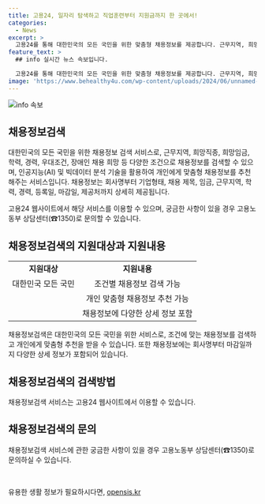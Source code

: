 ```yaml
---
title: 고용24, 일자리 탐색하고 직업훈련부터 지원금까지 한 곳에서!
categories:
  - News
excerpt: >
  고용24를 통해 대한민국의 모든 국민을 위한 맞춤형 채용정보를 제공합니다. 근무지역, 희망직종, 임금 등의 조건으로 검색이 가능하며, AI와 빅데이터 분석 기술을 활용하여 구직자의 역량에 맞는 일자리를 추천합니다. 또한, 채용정보에는 회사명, 채용 제목, 임금 등의 정보가 포함되어 있어 신뢰할 수 있습니다. 자세한 내용은 고용노동부 상담센터(☎1350)로 문의하시기 바랍니다.
feature_text: >
  ## info 실시간 뉴스 속보입니다.

  고용24를 통해 대한민국의 모든 국민을 위한 맞춤형 채용정보를 제공합니다. 근무지역, 희망직종, 임금 등의 조건으로 검색이 가능하며, AI와 빅데이터 분석 기술을 활용하여 구직자의 역량에 맞는 일자리를 추천합니다. 또한, 채용정보에는 회사명, 채용 제목, 임금 등의 정보가 포함되어 있어 신뢰할 수 있습니다. 자세한 내용은 고용노동부 상담센터(☎1350)로 문의하시기 바랍니다.
image: 'https://www.behealthy4u.com/wp-content/uploads/2024/06/unnamed-file.png'
---
```


<p><img src="https://www.behealthy4u.com/wp-content/uploads/2024/06/unnamed-file.png" alt="info 속보" /></p>

<h2 data-ke-size="size26">채용정보검색</h2>

<p data-ke-size="size16">대한민국의 모든 국민을 위한 채용정보 검색 서비스로, 근무지역, 희망직종, 희망임금, 학력, 경력, 우대조건, 장애인 채용 희망 등 다양한 조건으로 채용정보를 검색할 수 있으며, 인공지능(AI) 및 빅데이터 분석 기술을 활용하여 개인에게 맞춤형 채용정보를 추천해주는 서비스입니다. 채용정보는 회사명부터 기업형태, 채용 제목, 임금, 근무지역, 학력, 경력, 등록일, 마감일, 제공처까지 상세히 제공됩니다.</p>

<p data-ke-size="size16">고용24 웹사이트에서 해당 서비스를 이용할 수 있으며, 궁금한 사항이 있을 경우 고용노동부 상담센터(☎1350)로 문의할 수 있습니다.</p>

<h2 data-ke-size="size26">채용정보검색의 지원대상과 지원내용</h2>

<table>
<tbody>
<tr>
<td style="text-align: center; height: 17px;"><b>지원대상</b></td>
<td style="text-align: center; height: 17px;"><b>지원내용</b></td>
</tr>
<tr>
<td style="text-align: center; height: 17px;">대한민국 모든 국민</td>
<td style="text-align: center; height: 17px;">조건별 채용정보 검색 가능</td>
</tr>
<tr>
<td style="text-align: center; height: 17px;"></td>
<td style="text-align: center; height: 17px;">개인 맞춤형 채용정보 추천 가능</td>
</tr>
<tr>
<td style="text-align: center; height: 17px;"></td>
<td style="text-align: center; height: 17px;">채용정보에 다양한 상세 정보 포함</td>
</tr>
</tbody>
</table>

<p data-ke-size="size16">채용정보검색은 대한민국의 모든 국민을 위한 서비스로, 조건에 맞는 채용정보를 검색하고 개인에게 맞춤형 추천을 받을 수 있습니다. 또한 채용정보에는 회사명부터 마감일까지 다양한 상세 정보가 포함되어 있습니다.</p>

<h2 data-ke-size="size26">채용정보검색의 검색방법</h2>

<p data-ke-size="size16">채용정보검색 서비스는 고용24 웹사이트에서 이용할 수 있습니다.</p>

<h2 data-ke-size="size26">채용정보검색의 문의</h2>

<p data-ke-size="size16">채용정보검색 서비스에 관한 궁금한 사항이 있을 경우 고용노동부 상담센터(☎1350)로 문의하실 수 있습니다.</p>

<p data-ke-size="size16">&nbsp;</p>
유용한 생활 정보가 필요하시다면, <a href="https://opensis.kr" rel="dofollow">opensis.kr</a>



